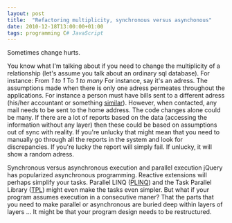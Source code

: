 ```yaml
---
layout: post
title:  "Refactoring multiplicity, synchronous versus asynchonous"
date: 2010-12-18T13:00:00+01:00
tags: programming C# JavaScript
---
```


Sometimes change hurts.

You know what I'm talking about if you need to change the multiplicity of a relationship (let's assume you talk about an ordinary sql database). For instance: From
_1 to 1_
To
_1 to many_
For instance, say it's an adress. The assumptions made when there is only one adress permeates throughout the applications. For instance a person must have bills sent to a different adress (his/her accountant or something [similar](http://sv.wikipedia.org/wiki/God_man)). However, when contacted, any mail needs to be sent to the home address. The code changes alone could be many. If there are a lot of reports based on the data (accessing the information without any layer) then these could be based on assumptions out of sync with reality. If you're unlucky that might mean that you need to manually go through all the reports in the system and look for discrepancies. If you're lucky the report will simply fail. If unlucky, it will show a random adress.

Synchronous versus asynchronous execution and parallel execution
jQuery has popularized asynchronous programming. Reactive extensions will perhaps simplify your tasks. Parallel LINQ ([PLINQ](http://msdn.microsoft.com/en-us/library/dd460688.aspx)) and the Task Parallel Library ([TPL](http://msdn.microsoft.com/en-us/library/dd460717.aspx)) might even make the tasks even simpler. But what if your program assumes execution in a consecutive maner? That the parts that you need to make parallel or asynchronous are buried deep within layers of layers ... It might be that your program design needs to be restructured.
